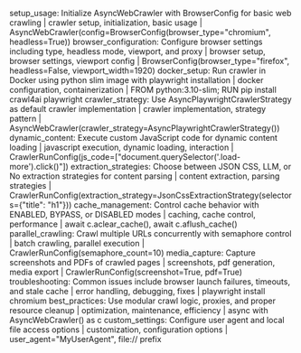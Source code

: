 setup_usage: Initialize AsyncWebCrawler with BrowserConfig for basic web crawling | crawler setup, initialization, basic usage | AsyncWebCrawler(config=BrowserConfig(browser_type="chromium", headless=True))
browser_configuration: Configure browser settings including type, headless mode, viewport, and proxy | browser setup, browser settings, viewport config | BrowserConfig(browser_type="firefox", headless=False, viewport_width=1920)
docker_setup: Run crawler in Docker using python slim image with playwright installation | docker configuration, containerization | FROM python:3.10-slim; RUN pip install crawl4ai playwright
crawler_strategy: Use AsyncPlaywrightCrawlerStrategy as default crawler implementation | crawler implementation, strategy pattern | AsyncWebCrawler(crawler_strategy=AsyncPlaywrightCrawlerStrategy())
dynamic_content: Execute custom JavaScript code for dynamic content loading | javascript execution, dynamic loading, interaction | CrawlerRunConfig(js_code=["document.querySelector('.load-more').click()"])
extraction_strategies: Choose between JSON CSS, LLM, or No extraction strategies for content parsing | content extraction, parsing strategies | CrawlerRunConfig(extraction_strategy=JsonCssExtractionStrategy(selectors={"title": "h1"}))
cache_management: Control cache behavior with ENABLED, BYPASS, or DISABLED modes | caching, cache control, performance | await c.aclear_cache(), await c.aflush_cache()
parallel_crawling: Crawl multiple URLs concurrently with semaphore control | batch crawling, parallel execution | CrawlerRunConfig(semaphore_count=10)
media_capture: Capture screenshots and PDFs of crawled pages | screenshots, pdf generation, media export | CrawlerRunConfig(screenshot=True, pdf=True)
troubleshooting: Common issues include browser launch failures, timeouts, and stale cache | error handling, debugging, fixes | playwright install chromium
best_practices: Use modular crawl logic, proxies, and proper resource cleanup | optimization, maintenance, efficiency | async with AsyncWebCrawler() as c
custom_settings: Configure user agent and local file access options | customization, configuration options | user_agent="MyUserAgent", file:// prefix